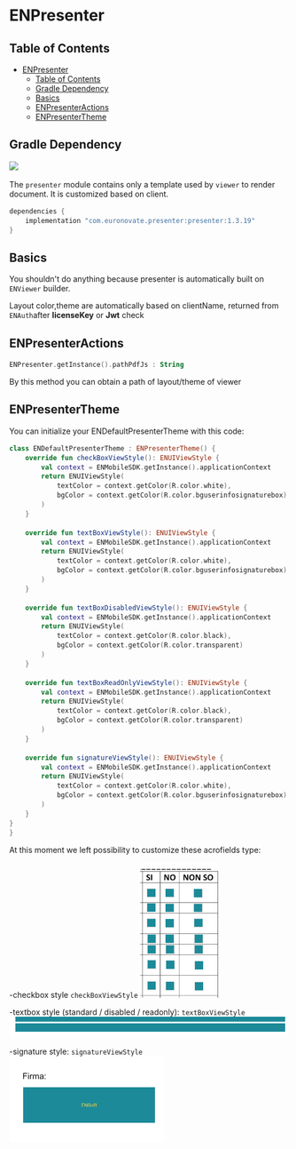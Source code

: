 # ENPresenter

## Table of Contents

- [ENPresenter](#enpresenter)
  - [Table of Contents](#table-of-contents)
  - [Gradle Dependency](#gradle-dependency)
  - [Basics](#basics)
  - [ENPresenterActions](#enpresenteractions)
  - [ENPresenterTheme](#enpresentertheme)

## Gradle Dependency

![](https://badgen.net/badge/stable/1.3.19/blue)

The `presenter` module contains only a template used by `viewer` to render document. It is customized based on client.

```gradle
dependencies {
    implementation "com.euronovate.presenter:presenter:1.3.19"
}
```
## Basics

You shouldn't do anything because presenter is automatically built on `ENViewer` builder.

Layout color,theme are automatically based on clientName, returned from `ENAuth`after **licenseKey** or **Jwt** check

## ENPresenterActions

```kotlin
ENPresenter.getInstance().pathPdfJs : String
```
By this method you can obtain a path of layout/theme of viewer

## ENPresenterTheme

You can initialize your ENDefaultPresenterTheme with this code:

```kotlin
class ENDefaultPresenterTheme : ENPresenterTheme() {
    override fun checkBoxViewStyle(): ENUIViewStyle {
        val context = ENMobileSDK.getInstance().applicationContext
        return ENUIViewStyle(
            textColor = context.getColor(R.color.white),
            bgColor = context.getColor(R.color.bguserinfosignaturebox)
        )
    }

    override fun textBoxViewStyle(): ENUIViewStyle {
        val context = ENMobileSDK.getInstance().applicationContext
        return ENUIViewStyle(
            textColor = context.getColor(R.color.white),
            bgColor = context.getColor(R.color.bguserinfosignaturebox)
        )
    }

    override fun textBoxDisabledViewStyle(): ENUIViewStyle {
        val context = ENMobileSDK.getInstance().applicationContext
        return ENUIViewStyle(
            textColor = context.getColor(R.color.black),
            bgColor = context.getColor(R.color.transparent)
        )
    }

    override fun textBoxReadOnlyViewStyle(): ENUIViewStyle {
        val context = ENMobileSDK.getInstance().applicationContext
        return ENUIViewStyle(
            textColor = context.getColor(R.color.black),
            bgColor = context.getColor(R.color.transparent)
        )
    }

    override fun signatureViewStyle(): ENUIViewStyle {
        val context = ENMobileSDK.getInstance().applicationContext
        return ENUIViewStyle(
            textColor = context.getColor(R.color.white),
            bgColor = context.getColor(R.color.bguserinfosignaturebox)
        )
    }
}
}
```

At this moment we left possibility to customize these acrofields type:

-checkbox style `checkBoxViewStyle`
![checkbox](checkbox.png)

-textbox style (standard / disabled / readonly): `textBoxViewStyle`
![textfield](textfield.png)

-signature style: `signatureViewStyle`
![signaturefield](signaturefield.png)

